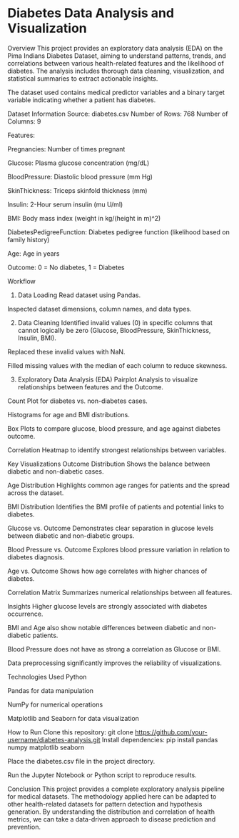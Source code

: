 # Diabetes Data Analysis and Visualization
Overview
This project provides an exploratory data analysis (EDA) on the Pima Indians Diabetes Dataset, aiming to understand patterns, trends, and correlations between various health-related features and the likelihood of diabetes.
The analysis includes thorough data cleaning, visualization, and statistical summaries to extract actionable insights.

The dataset used contains medical predictor variables and a binary target variable indicating whether a patient has diabetes.

Dataset Information
Source: diabetes.csv
Number of Rows: 768
Number of Columns: 9

Features:

Pregnancies: Number of times pregnant

Glucose: Plasma glucose concentration (mg/dL)

BloodPressure: Diastolic blood pressure (mm Hg)

SkinThickness: Triceps skinfold thickness (mm)

Insulin: 2-Hour serum insulin (mu U/ml)

BMI: Body mass index (weight in kg/(height in m)^2)

DiabetesPedigreeFunction: Diabetes pedigree function (likelihood based on family history)

Age: Age in years

Outcome: 0 = No diabetes, 1 = Diabetes

Workflow
1. Data Loading
Read dataset using Pandas.

Inspected dataset dimensions, column names, and data types.

2. Data Cleaning
Identified invalid values (0) in specific columns that cannot logically be zero (Glucose, BloodPressure, SkinThickness, Insulin, BMI).

Replaced these invalid values with NaN.

Filled missing values with the median of each column to reduce skewness.

3. Exploratory Data Analysis (EDA)
Pairplot Analysis to visualize relationships between features and the Outcome.

Count Plot for diabetes vs. non-diabetes cases.

Histograms for age and BMI distributions.

Box Plots to compare glucose, blood pressure, and age against diabetes outcome.

Correlation Heatmap to identify strongest relationships between variables.

Key Visualizations
Outcome Distribution
Shows the balance between diabetic and non-diabetic cases.

Age Distribution
Highlights common age ranges for patients and the spread across the dataset.

BMI Distribution
Identifies the BMI profile of patients and potential links to diabetes.

Glucose vs. Outcome
Demonstrates clear separation in glucose levels between diabetic and non-diabetic groups.

Blood Pressure vs. Outcome
Explores blood pressure variation in relation to diabetes diagnosis.

Age vs. Outcome
Shows how age correlates with higher chances of diabetes.

Correlation Matrix
Summarizes numerical relationships between all features.

Insights
Higher glucose levels are strongly associated with diabetes occurrence.

BMI and Age also show notable differences between diabetic and non-diabetic patients.

Blood Pressure does not have as strong a correlation as Glucose or BMI.

Data preprocessing significantly improves the reliability of visualizations.

Technologies Used
Python

Pandas for data manipulation

NumPy for numerical operations

Matplotlib and Seaborn for data visualization

How to Run
Clone this repository:
git clone https://github.com/your-username/diabetes-analysis.git
Install dependencies:
pip install pandas numpy matplotlib seaborn

Place the diabetes.csv file in the project directory.

Run the Jupyter Notebook or Python script to reproduce results.

Conclusion
This project provides a complete exploratory analysis pipeline for medical datasets. The methodology applied here can be adapted to other health-related datasets for pattern detection and hypothesis generation. By understanding the distribution and correlation of health metrics, we can take a data-driven approach to disease prediction and prevention.

